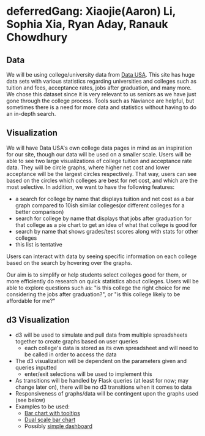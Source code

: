 # deferredGang: Xiaojie(Aaron) Li, Sophia Xia, Ryan Aday, Ranauk Chowdhury

## Data
We will be using college/university data from [Data USA](https://datausa.io/). This site has huge data sets with various statistics regarding universities and colleges such as tuition and fees, acceptance rates, jobs after graduation, and many more. We chose this dataset since it is very relevant to us seniors as we have just gone through the college process. Tools such as Naviance are helpful, but sometimes there is a need for more data and statistics without having to do an in-depth search.

## Visualization
We will have Data USA's own college data pages in mind as an inspiration for our site, though our data will be used on a smaller scale. Users will be able to see two large visualizations of college tuition and acceptance rate data. They will be circle graphs, where higher net cost and lower acceptance will be the largest circles respectively. That way, users can see based on the circles which colleges are best for net cost, and which are the most selective. In addition, we want to have the following features:

* a search for college by name that displays tuition and net cost as a bar graph compared to 10ish similar colleges(or different colleges for a better comparison)
* search for college by name that displays that jobs after graduation for that college as a pie chart to get an idea of what that college is good for
* search by name that shows grades/test scores along with stats for other colleges
* this list is tentative

Users can interact with data by seeing specific information on each college based on the search by hovering over the graphs.

Our aim is to simplify or help students select colleges good for them, or more efficiently do research on quick statistics about colleges. Users will be able to explore questions such as: "is this college the right choice for me considering the jobs after graduation?", or "is this college likely to be affordable for me?"

## d3 Visualization
* d3 will be used to simulate and pull data from multiple spreadsheets together to create graphs based on user queries
  * each college's data is stored as its own spreadsheet and will need to be called in order to access the data
* The d3 visualization will be dependent on the parameters given and queries inputted
  * enter/exit selections will be used to implement this
* As transitions will be handled by Flask queries (at least for now; may change later on), there will be no d3 transitions when it comes to data
* Responsiveness of graphs/data will be contingent upon the graphs used (see below)
* Examples to be used:
  * [Bar chart with tooltips](http://bl.ocks.org/Caged/6476579)
  * [Dual scale bar chart](https://github.com/liufly/Dual-scale-D3-Bar-Chart)
  * Possibly [simple dashboard](http://bl.ocks.org/NPashaP/96447623ef4d342ee09b)
